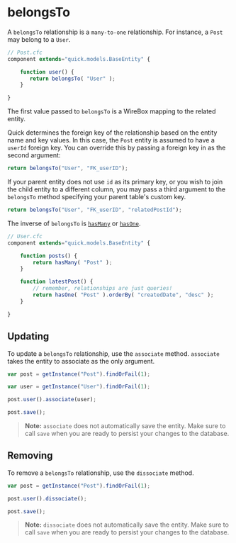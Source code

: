 # belongsTo

A `belongsTo` relationship is a `many-to-one` relationship. For instance, a
`Post` may belong to a `User`.

```javascript
// Post.cfc
component extends="quick.models.BaseEntity" {

    function user() {
       return belongsTo( "User" );
    }

}
```

The first value passed to `belongsTo` is a WireBox mapping to the related
entity.

Quick determines the foreign key of the relationship based on the entity name
and key values. In this case, the `Post` entity is assumed to have a `userId`
foreign key. You can override this by passing a foreign key in as the second
argument:

```javascript
return belongsTo("User", "FK_userID");
```

If your parent entity does not use `id` as its primary key, or you wish to join the
child entity to a different column, you may pass a third argument to the
`belongsTo` method specifying your parent table's custom key.

```javascript
return belongsTo("User", "FK_userID", "relatedPostId");
```

The inverse of `belongsTo` is [`hasMany`](hasmany.md) or [`hasOne`](hasone.md).

```javascript
// User.cfc
component extends="quick.models.BaseEntity" {

    function posts() {
        return hasMany( "Post" );
    }

    function latestPost() {
        // remember, relationships are just queries!
        return hasOne( "Post" ).orderBy( "createdDate", "desc" );
    }

}
```

## Updating

To update a `belongsTo` relationship, use the `associate` method. `associate`
takes the entity to associate as the only argument.

```javascript
var post = getInstance("Post").findOrFail(1);

var user = getInstance("User").findOrFail(1);

post.user().associate(user);

post.save();
```

> **Note:** `associate` does not automatically save the entity. Make sure to
> call `save` when you are ready to persist your changes to the database.

## Removing

To remove a `belongsTo` relationship, use the `dissociate` method.

```javascript
var post = getInstance("Post").findOrFail(1);

post.user().dissociate();

post.save();
```

> **Note:** `dissociate` does not automatically save the entity. Make sure to
> call `save` when you are ready to persist your changes to the database.

